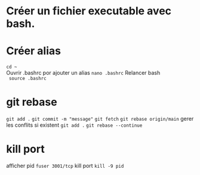 # Créer un fichier executable avec bash.

# Créer alias

`cd ~`  
Ouvrir .bashrc por ajouter un alias
`nano .bashrc`
Relancer bash  
` source .bashrc`

# git rebase

`git add .`
`git commit -m "message"`
`git fetch`
`git rebase origin/main`
gerer les conflits si existent
`git add .`
`git rebase --continue`

# kill port 
afficher pid
`fuser 3001/tcp`
kill port 
`kill -9 pid`
